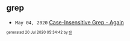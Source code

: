 ## grep


* <code>May 04, 2020</code> [Case-Insensitive Grep - Again](2020-05-04T11-44-37-case-insensitive-grep---again.md)

<sup><sub>generated 20 Jul 2020 05:34:42 by <a href='https://github.com/senorprogrammer/til'>til</a></sub></sup>
